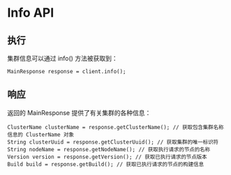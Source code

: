 
# Info API

## 执行

集群信息可以通过 info() 方法被获取到：

```
MainResponse response = client.info();
```
## 响应

返回的 MainResponse 提供了有关集群的各种信息：

```
ClusterName clusterName = response.getClusterName(); // 获取包含集群名称信息的 ClusterName 对象
String clusterUuid = response.getClusterUuid(); // 获取集群的唯一标识符
String nodeName = response.getNodeName(); // 获取执行请求的节点的名称
Version version = response.getVersion(); // 获取已执行请求的节点版本
Build build = response.getBuild(); // 获取已执行请求的节点的构建信息
```
